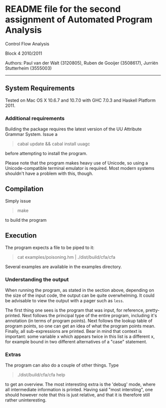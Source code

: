 # README file for the second assignment of Automated Program Analysis

Control Flow Analysis

Block 4 2010/2011

Authors: Paul van der Walt (3120805), Ruben de Gooijer (3508617), Jurriën
Stutterheim (3555003)

---------------------------------------

## System Requirements

Tested on Mac OS X 10.6.7 and 10.7.0 with GHC 7.0.3 and Haskell Platform
2011.


### Additional requirements

Building the package requires the latest version of the UU Attribute
Grammar System. Issue a

> cabal update && cabal install uuagc

before attempting to install the program.

Please note that the program makes heavy use of Unicode, so using a
Unicode-compatible terminal emulator is required. Most modern systems shouldn't
have a problem with this, though.


## Compilation

Simply issue

> make

to build the program


## Execution

The program expects a file to be piped to it:

> cat examples/poisoning.hm | ./dist/build/cfa/cfa

Several examples are available in the examples directory.


### Understanding the output

When running the program, as stated in the section above, depending on
the size of the input code, the output can be quite overwhelming. It could be
advisable to view the output with a pager such as `less`.

The first thing one sees is the program that was input, for reference, pretty-
printed. Next follows the principal type of the entire program, including
it's annotation (in terms of program points). Next follows the lookup table
of program points, so one can get an idea of what the program points mean.
Finally, all sub-expressions are printed. Bear in mind that context is
important: some variable x which appears twice in this list is a different
x, for example bound in two different alternatives of a "case" statement.

### Extras

The program can also do a couple of other things. Type

> ./dist/build/cfa/cfa help

to get an overview. The most interesting extra is the 'debug'
mode, where all intermediate information is printed. Having said
"most intersting", one should however note that this is just relative,
and that it is therefore still rather uninteresting.

